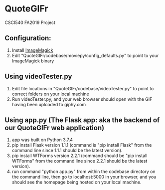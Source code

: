 # QuoteGIFr
CSCI540 FA2019 Project

## Configuration:
1. Install [ImageMagick](https://imagemagick.org/script/download.php)
2. Edit "QuoteGIFr/codebase/moviepy/config_defaults.py" to point to your ImageMagick binary

## Using videoTester.py
1. Edit file locations in "QuoteGIFr/codebase/videoTester.py" to point to correct folders on your local machine
2. Run videoTester.py, and your web browser should open with the GIF having been uploaded to giphy.com

## Using app.py (The Flask app: aka the backend of our QuoteGIFr web application)
1. app was built on Python 3.7.4
1. pip install Flask version 1.1.1 (command is "pip install Flask" from the command line since 1.1.1 should be the latest version).
2. pip install WTForms version 2.2.1 (command should be "pip install WTForms" from the command line since 2.2.1 should be the latest version).
3. run command "python app.py" from within the codebase directory on the command line, then go to localhost:5000 in your browser, and you should see the homepage being hosted on your local machine.